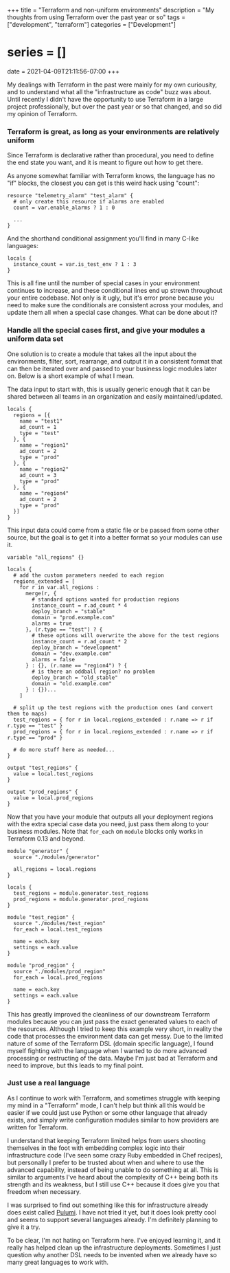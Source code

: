 +++
title = "Terraform and non-uniform environments"
description = "My thoughts from using Terraform over the past year or so"
tags = ["development", "terraform"]
categories = ["Development"]
# series = []
date = 2021-04-09T21:11:56-07:00
+++

My dealings with Terraform in the past were mainly for my own curiousity, and to understand what all the "infrastructure as code" buzz was about.
Until recently I didn't have the opportunity to use Terraform in a large project professionally, but over the past year or so that changed, and so did my opinion of Terraform.

### Terraform is great, as long as your environments are relatively uniform

Since Terraform is declarative rather than procedural, you need to define the end state you want, and it is meant to figure out how to get there.

As anyone somewhat familiar with Terraform knows, the language has no "if" blocks, the closest you can get is this weird hack using "count":
```
resource "telemetry_alarm" "test_alarm" {
  # only create this resource if alarms are enabled
  count = var.enable_alarms ? 1 : 0

  ...
}
```

And the shorthand conditional assignment you'll find in many C-like languages:
```
locals {
  instance_count = var.is_test_env ? 1 : 3
}
```

This is all fine until the number of special cases in your environment continues to increase, and these conditional lines end up strewn throughout your entire codebase.
Not only is it ugly, but it's error prone because you need to make sure the conditionals are consistent across your modules, and update them all when a special case changes.
What can be done about it?

### Handle all the special cases first, and give your modules a uniform data set

One solution is to create a module that takes all the input about the environments, filter, sort, rearrange, and output it in a consistent format that can then be iterated over
and passed to your business logic modules later on. Below is a short example of what I mean.

The data input to start with, this is usually generic enough that it can be shared between all teams in an organization and easily maintained/updated.
```
locals {
  regions = [{
    name = "test1"
    ad_count = 1
    type = "test"
  }, {
    name = "region1"
    ad_count = 2
    type = "prod"
  }, {
    name = "region2"
    ad_count = 3
    type = "prod"
  }, {
    name = "region4"
    ad_count = 2
    type = "prod"
  }]
}
```

This input data could come from a static file or be passed from some other source, but the goal is to get it into a better format so your modules can use it.
```
variable "all_regions" {}

locals {
  # add the custom parameters needed to each region
  regions_extended = [
    for r in var.all_regions :
      merge(r, {
        # standard options wanted for production regions
        instance_count = r.ad_count * 4
        deploy_branch = "stable"
        domain = "prod.example.com"
        alarms = true
      }, (r.type == "test") ? {
        # these options will overwrite the above for the test regions
        instance_count = r.ad_count * 2
        deploy_branch = "development"
        domain = "dev.example.com"
        alarms = false
      } : {}, (r.name == "region4") ? {
        # is there an oddball region? no problem
        deploy_branch = "old_stable"
        domain = "old.example.com"
      } : {})...
    ]

  # split up the test regions with the production ones (and convert them to maps)
  test_regions = { for r in local.regions_extended : r.name => r if r.type == "test" }
  prod_regions = { for r in local.regions_extended : r.name => r if r.type == "prod" }

  # do more stuff here as needed...
}

output "test_regions" {
  value = local.test_regions
}

output "prod_regions" {
  value = local.prod_regions
}
```

Now that you have your module that outputs all your deployment regions with the extra special case data you need, just pass them along to your business modules.
Note that `for_each` on `module` blocks only works in Terraform 0.13 and beyond.
```
module "generator" {
  source "./modules/generator"

  all_regions = local.regions
}

locals {
  test_regions = module.generator.test_regions
  prod_regions = module.generator.prod_regions
}

module "test_region" {
  source "./modules/test_region"
  for_each = local.test_regions

  name = each.key
  settings = each.value
}

module "prod_region" {
  source "./modules/prod_region"
  for_each = local.prod_regions

  name = each.key
  settings = each.value
}
```

This has greatly improved the cleanliness of our downstream Terraform modules because you can just pass the exact generated values to each of the resources.
Although I tried to keep this example very short, in reality the code that processes the environment data can get messy. Due to the limited nature of some of the
Terraform DSL (domain specific language), I found myself fighting with the language when I wanted to do more advanced processing or restructing of the data.
Maybe I'm just bad at Terraform and need to improve, but this leads to my final point.

### Just use a real language

As I continue to work with Terraform, and sometimes struggle with keeping my mind in a "Terraform" mode, I can't help but think all this would be easier if we
could just use Python or some other language that already exists, and simply write configuration modules similar to how providers are written for Terraform.

I understand that keeping Terraform limited helps from users shooting themselves in the foot with embedding complex logic into their infrastructure code
(I've seen some crazy Ruby embedded in Chef recipes), but personally I prefer to be trusted about when and where to use the advanced capability, instead of
being unable to do something at all. This is similar to arguments I've heard about the complexity of C++ being both its strength and its weakness, but I still
use C++ because it does give you that freedom when necessary.

I was surprised to find out something like this for infrastructure already does exist called [Pulumi](https://www.pulumi.com/). I have not tried it yet,
but it does look pretty cool and seems to support several languages already. I'm definitely planning to give it a try.

To be clear, I'm not hating on Terraform here. I've enjoyed learning it, and it really has helped clean up the infrastructure deployments. Sometimes I just
question why another DSL needs to be invented when we already have so many great languages to work with.
